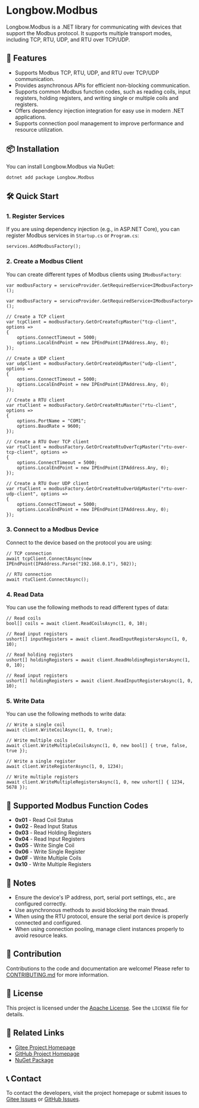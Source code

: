 # Longbow.Modbus

Longbow.Modbus is a .NET library for communicating with devices that support the Modbus protocol. It supports multiple transport modes, including TCP, RTU, UDP, and RTU over TCP/UDP.

## 🚀 Features

- Supports Modbus TCP, RTU, UDP, and RTU over TCP/UDP communication.
- Provides asynchronous APIs for efficient non-blocking communication.
- Supports common Modbus function codes, such as reading coils, input registers, holding registers, and writing single or multiple coils and registers.
- Offers dependency injection integration for easy use in modern .NET applications.
- Supports connection pool management to improve performance and resource utilization.

## 📦 Installation

You can install Longbow.Modbus via NuGet:
```
dotnet add package Longbow.Modbus
```

## 🛠️ Quick Start

### 1. Register Services

If you are using dependency injection (e.g., in ASP.NET Core), you can register Modbus services in `Startup.cs` or `Program.cs`:

```
services.AddModbusFactory();
```

### 2. Create a Modbus Client

You can create different types of Modbus clients using `IModbusFactory`:

```
var modbusFactory = serviceProvider.GetRequiredService<IModbusFactory>();

var modbusFactory = serviceProvider.GetRequiredService<IModbusFactory>();

// Create a TCP client
var tcpClient = modbusFactory.GetOrCreateTcpMaster("tcp-client", options =>
{
    options.ConnectTimeout = 5000;
    options.LocalEndPoint = new IPEndPoint(IPAddress.Any, 0);
});

// Create a UDP client
var udpClient = modbusFactory.GetOrCreateUdpMaster("udp-client", options =>
{
    options.ConnectTimeout = 5000;
    options.LocalEndPoint = new IPEndPoint(IPAddress.Any, 0);
});

// Create a RTU client
var rtuClient = modbusFactory.GetOrCreateRtuMaster("rtu-client", options =>
{
    options.PortName = "COM1";
    options.BaudRate = 9600;
});

// Create a RTU Over TCP client
var rtuClient = modbusFactory.GetOrCreateRtuOverTcpMaster("rtu-over-tcp-client", options =>
{
    options.ConnectTimeout = 5000;
    options.LocalEndPoint = new IPEndPoint(IPAddress.Any, 0);
});

// Create a RTU Over UDP client
var rtuClient = modbusFactory.GetOrCreateRtuOverUdpMaster("rtu-over-udp-client", options =>
{
    options.ConnectTimeout = 5000;
    options.LocalEndPoint = new IPEndPoint(IPAddress.Any, 0);
});
```

### 3. Connect to a Modbus Device

Connect to the device based on the protocol you are using:

```
// TCP connection
await tcpClient.ConnectAsync(new IPEndPoint(IPAddress.Parse("192.168.0.1"), 502));

// RTU connection
await rtuClient.ConnectAsync();
```

### 4. Read Data

You can use the following methods to read different types of data:

```
// Read coils
bool[] coils = await client.ReadCoilsAsync(1, 0, 10);

// Read input registers
ushort[] inputRegisters = await client.ReadInputRegistersAsync(1, 0, 10);

// Read holding registers
ushort[] holdingRegisters = await client.ReadHoldingRegistersAsync(1, 0, 10);

// Read input registers
ushort[] holdingRegisters = await client.ReadInputRegistersAsync(1, 0, 10);
```

### 5. Write Data

You can use the following methods to write data:

```
// Write a single coil
await client.WriteCoilAsync(1, 0, true);

// Write multiple coils
await client.WriteMultipleCoilsAsync(1, 0, new bool[] { true, false, true });

// Write a single register
await client.WriteRegisterAsync(1, 0, 1234);

// Write multiple registers
await client.WriteMultipleRegistersAsync(1, 0, new ushort[] { 1234, 5678 });
```

## 🔧 Supported Modbus Function Codes

- **0x01** - Read Coil Status
- **0x02** - Read Input Status
- **0x03** - Read Holding Registers
- **0x04** - Read Input Registers
- **0x05** - Write Single Coil
- **0x06** - Write Single Register
- **0x0F** - Write Multiple Coils
- **0x10** - Write Multiple Registers

## 🚧 Notes

- Ensure the device's IP address, port, serial port settings, etc., are configured correctly.
- Use asynchronous methods to avoid blocking the main thread.
- When using the RTU protocol, ensure the serial port device is properly connected and configured.
- When using connection pooling, manage client instances properly to avoid resource leaks.

## 🤝 Contribution

Contributions to the code and documentation are welcome! Please refer to [CONTRIBUTING.md](CONTRIBUTING.md) for more information.

## 📄 License

This project is licensed under the [Apache License](LICENSE). See the `LICENSE` file for details.

## 🔗 Related Links

- [Gitee Project Homepage](https://gitee.com/LongbowEnterprise/Longbow.Modbus)
- [GitHub Project Homepage](https://github.com/LongbowEnterprise/Longbow.Modbus)
- [NuGet Package](https://www.nuget.org/packages/Longbow.Modbus)

## 📞 Contact

To contact the developers, visit the project homepage or submit issues to [Gitee Issues](https://gitee.com/LongbowEnterprise/Longbow.Modbus/issues) or [GitHub Issues](https://github.com/LongbowEnterprise/Longbow.Modbus/issues).

